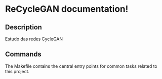 # ReCycleGAN documentation!

## Description

Estudo das redes CycleGAN

## Commands

The Makefile contains the central entry points for common tasks related to this project.

